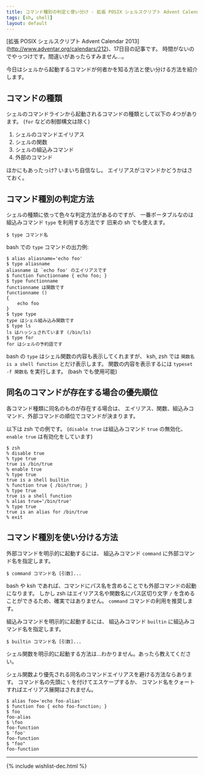 ```yaml
---
title: コマンド種別の判定と使い分け - 拡張 POSIX シェルスクリプト Advent Calendar 2013
tags: [sh, shell]
layout: default
---
```


[拡張 POSIX シェルスクリプト Advent Calendar 2013]
(http://www.adventar.org/calendars/212)、17日目の記事です。
時間がないのでやっつけです。間違いがあったらすみません…。

今日はシェルから起動するコマンドが何者かを知る方法と使い分ける方法を紹介します。

コマンドの種類
----------------------------------------------------------------------

シェルのコマンドラインから起動されるコマンドの種類として以下の 4つがあります。
(`for` などの制御構文は除く)

  1. シェルのコマンドエイリアス
  2. シェルの関数
  3. シェルの組込みコマンド
  4. 外部のコマンド

ほかにもあったっけ? いまいち自信なし。
エイリアスがコマンドかどうかはさておく。

コマンド種別の判定方法
----------------------------------------------------------------------

シェルの種類に依って色々な判定方法があるのですが、
一番ポータブルなのは組込みコマンド `type` を利用する方法です
旧来の sh でも使えます。

``` console
$ type コマンド名
```

bash での `type` コマンドの出力例:

``` console
$ alias aliasname='echo foo'
$ type aliasname
aliasname は `echo foo' のエイリアスです
$ function functionname { echo foo; }
$ type functionname
functionname は関数です
functionname ()
{
    echo foo
}
$ type type
type はシェル組み込み関数です
$ type ls
ls はハッシュされています (/bin/ls)
$ type for
for はシェルの予約語です
```

bash の `type` はシェル関数の内容も表示してくれますが、
ksh, zsh では `関数名 is a shell function` とだけ表示します。
関数の内容を表示するには `typeset -f 関数名` を実行します。
(bash でも使用可能)

同名のコマンドが存在する場合の優先順位
----------------------------------------------------------------------

各コマンド種類に同名のものが存在する場合は、
エイリアス、関数、組込みコマンド、外部コマンドの順位でコマンドが決まります。

以下は zsh での例です。
(`disable true` は組込みコマンド `true` の無効化、`enable true`
は有効化をしています)

``` console
$ zsh
% disable true
% type true
true is /bin/true
% enable true
% type true
true is a shell builtin
% function true { /bin/true; }
% type true
true is a shell function
% alias true='/bin/true'
% type true
true is an alias for /bin/true
% exit
```

コマンド種別を使い分ける方法
----------------------------------------------------------------------

外部コマンドを明示的に起動するには、
組込みコマンド `command` に外部コマンド名を指定します。

``` console
$ command コマンド名 [引数]...
```

bash や ksh
であれば、コマンドにパス名を含めることでも外部コマンドの起動になります。
しかし zsh はエイリアス名や関数名にパス区切り文字 `/` を含めることができるため、確実ではありません。
`command` コマンドの利用を推奨します。

組込みコマンドを明示的に起動するには、
組込みコマンド `builtin` に組込みコマンド名を指定します。

``` console
$ builtin コマンド名 [引数]...
```

シェル関数を明示的に起動する方法は…わかりません。あったら教えてください。

シェル関数より優先される同名のコマンドエイリアスを避ける方法ならあります。
コマンド名の先頭に `\` を付けてエスケープするか、
コマンド名をクォートすればエイリアス展開はされません。

``` console
$ alias foo='echo foo-alias'
$ function foo { echo foo-function; }
$ foo
foo-alias
$ \foo
foo-function
$ 'foo'
foo-function
$ "foo"
foo-function
```

* * *

{% include wishlist-dec.html %}

